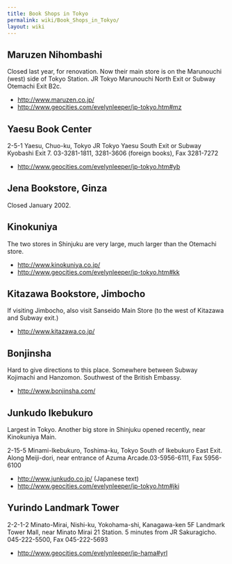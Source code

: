 ```yaml
---
title: Book Shops in Tokyo
permalink: wiki/Book_Shops_in_Tokyo/
layout: wiki
---
```


Maruzen Nihombashi
------------------

Closed last year, for renovation. Now their main store is on the
Marunouchi (west) side of Tokyo Station. JR Tokyo Marunouchi North Exit
or Subway Otemachi Exit B2c.

-   <http://www.maruzen.co.jp/>
-   <http://www.geocities.com/evelynleeper/jp-tokyo.htm#mz>

Yaesu Book Center
-----------------

2-5-1 Yaesu, Chuo-ku, Tokyo JR Tokyo Yaesu South Exit or Subway Kyobashi
Exit 7. 03-3281-1811, 3281-3606 (foreign books), Fax 3281-7272

-   <http://www.geocities.com/evelynleeper/jp-tokyo.htm#yb>

Jena Bookstore, Ginza
---------------------

Closed January 2002.

Kinokuniya
----------

The two stores in Shinjuku are very large, much larger than the Otemachi
store.

-   <http://www.kinokuniya.co.jp/>
-   <http://www.geocities.com/evelynleeper/jp-tokyo.htm#kk>

Kitazawa Bookstore, Jimbocho
----------------------------

If visiting Jimbocho, also visit Sanseido Main Store (to the west of
Kitazawa and Subway exit.)

-   <http://www.kitazawa.co.jp/>

Bonjinsha
---------

Hard to give directions to this place. Somewhere between Subway
Kojimachi and Hanzomon. Southwest of the British Embassy.

-   <http://www.bonjinsha.com/>

Junkudo Ikebukuro
-----------------

Largest in Tokyo. Another big store in Shinjuku opened recently, near
Kinokuniya Main.

2-15-5 Minami-Ikebukuro, Toshima-ku, Tokyo South of Ikebukuro East Exit.
Along Meiji-dori, near entrance of Azuma Arcade.03-5956-6111, Fax
5956-6100

-   <http://www.junkudo.co.jp/> (Japanese text)
-   <http://www.geocities.com/evelynleeper/jp-tokyo.htm#jki>

Yurindo Landmark Tower
----------------------

2-2-1-2 Minato-Mirai, Nishi-ku, Yokohama-shi, Kanagawa-ken 5F Landmark
Tower Mall, near Minato Mirai 21 Station. 5 minutes from JR Sakuragicho.
045-222-5500, Fax 045-222-5693

-   <http://www.geocities.com/evelynleeper/jp-hama#yrl>

